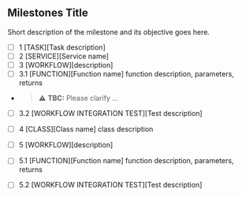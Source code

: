 ## Milestones Title

Short description of the milestone and its objective goes here.

- [ ] 1 [TASK][Task description]
- [ ] 2 [SERVICE][Service name]
- [ ] 3 [WORKFLOW][description]
-   [ ] 3.1 [FUNCTION][Function name]
        function description, parameters, returns
-   > ⚠️ **TBC:** Please clarify ...
-   [ ] 3.2 [WORKFLOW INTEGRATION TEST][Test description]
- [ ] 4 [CLASS][Class name]
        class description
- [ ] 5 [WORKFLOW][description]
-   [ ] 5.1 [FUNCTION][Function name]
        function description, parameters, returns
-   [ ] 5.2 [WORKFLOW INTEGRATION TEST][Test description]

